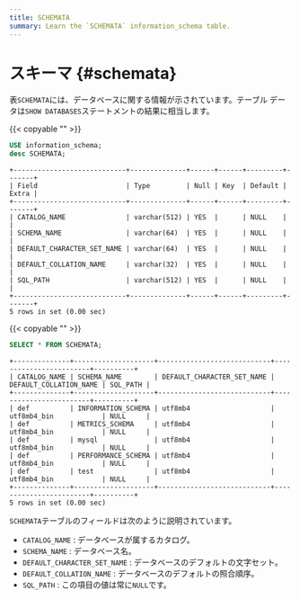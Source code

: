 ```yaml
---
title: SCHEMATA
summary: Learn the `SCHEMATA` information_schema table.
---
```


# スキーマ {#schemata}

表`SCHEMATA`には、データベースに関する情報が示されています。テーブル データは`SHOW DATABASES`ステートメントの結果に相当します。

{{< copyable "" >}}

```sql
USE information_schema;
desc SCHEMATA;
```

```
+----------------------------+--------------+------+------+---------+-------+
| Field                      | Type         | Null | Key  | Default | Extra |
+----------------------------+--------------+------+------+---------+-------+
| CATALOG_NAME               | varchar(512) | YES  |      | NULL    |       |
| SCHEMA_NAME                | varchar(64)  | YES  |      | NULL    |       |
| DEFAULT_CHARACTER_SET_NAME | varchar(64)  | YES  |      | NULL    |       |
| DEFAULT_COLLATION_NAME     | varchar(32)  | YES  |      | NULL    |       |
| SQL_PATH                   | varchar(512) | YES  |      | NULL    |       |
+----------------------------+--------------+------+------+---------+-------+
5 rows in set (0.00 sec)
```

{{< copyable "" >}}

```sql
SELECT * FROM SCHEMATA;
```

```
+--------------+--------------------+----------------------------+------------------------+----------+
| CATALOG_NAME | SCHEMA_NAME        | DEFAULT_CHARACTER_SET_NAME | DEFAULT_COLLATION_NAME | SQL_PATH |
+--------------+--------------------+----------------------------+------------------------+----------+
| def          | INFORMATION_SCHEMA | utf8mb4                    | utf8mb4_bin            | NULL     |
| def          | METRICS_SCHEMA     | utf8mb4                    | utf8mb4_bin            | NULL     |
| def          | mysql              | utf8mb4                    | utf8mb4_bin            | NULL     |
| def          | PERFORMANCE_SCHEMA | utf8mb4                    | utf8mb4_bin            | NULL     |
| def          | test               | utf8mb4                    | utf8mb4_bin            | NULL     |
+--------------+--------------------+----------------------------+------------------------+----------+
5 rows in set (0.00 sec)
```

`SCHEMATA`テーブルのフィールドは次のように説明されています。

-   `CATALOG_NAME` : データベースが属するカタログ。
-   `SCHEMA_NAME` : データベース名。
-   `DEFAULT_CHARACTER_SET_NAME` : データベースのデフォルトの文字セット。
-   `DEFAULT_COLLATION_NAME` : データベースのデフォルトの照合順序。
-   `SQL_PATH` : この項目の値は常に`NULL`です。
